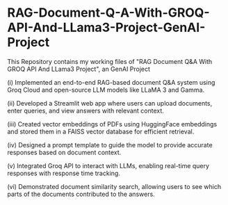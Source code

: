 # RAG-Document-Q-A-With-GROQ-API-And-LLama3-Project-GenAI-Project
This Repository contains my working files of "RAG Document Q&amp;A With GROQ API And LLama3 Project", an GenAI Project

(i) Implemented an end-to-end RAG-based document Q&A system using Groq Cloud and open-source LLM models like LLaMA 3 and Gamma.

(ii) Developed a Streamlit web app where users can upload documents, enter queries, and view answers with relevant context.

(iii) Created vector embeddings of PDFs using HuggingFace embeddings and stored them in a FAISS vector database for efficient retrieval.

(iv) Designed a prompt template to guide the model to provide accurate responses based on document context.

(v) Integrated Groq API to interact with LLMs, enabling real-time query responses with response time tracking.

(vi) Demonstrated document similarity search, allowing users to see which parts of the documents contributed to the answers.
